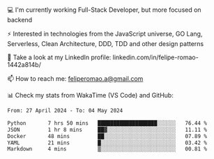 💻 I'm currently working Full-Stack Developer, but more focused on backend

⚡ Interested in technologies from the JavaScript universe, GO Lang, Serverless, Clean Architecture, DDD, TDD and other design patterns

👥 Take a look at my LinkedIn profile: linkedin.com/in/felipe-romao-1442a814b/

📫 How to reach me: feliperomao.a@gmail.com

📊 Check my stats from WakaTime (VS Code) and GitHub:

<!--START_SECTION:waka-->

```txt
From: 27 April 2024 - To: 04 May 2024

Python       7 hrs 50 mins   ███████████████████░░░░░░   76.44 %
JSON         1 hr 8 mins     ██▓░░░░░░░░░░░░░░░░░░░░░░   11.11 %
Docker       48 mins         ██░░░░░░░░░░░░░░░░░░░░░░░   07.89 %
YAML         21 mins         █░░░░░░░░░░░░░░░░░░░░░░░░   03.42 %
Markdown     4 mins          ▒░░░░░░░░░░░░░░░░░░░░░░░░   00.81 %
```

<!--END_SECTION:waka-->
